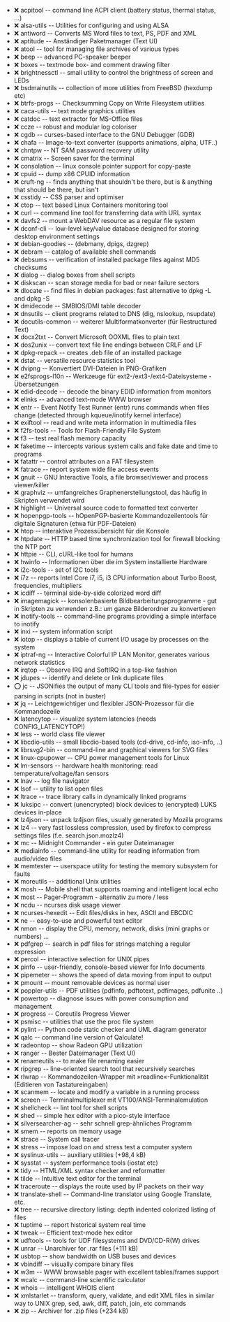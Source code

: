 - :x:  acpitool  --	command line ACPI client (battery status, thermal status, …)
- :x:  alsa-utils  --		Utilities for configuring and using ALSA
- :x:  antiword  --		Converts MS Word files to text, PS, PDF and XML
- :x:  aptitude  --	Anständiger Paketmanager (Text UI)
- :x:  atool  --		tool for managing file archives of various types
- :x:  beep  --		advanced PC-speaker beeper
- :x:  boxes  --	textmode box- and comment drawing filter
- :x:  brightnessctl  --		small utility to control the brightness of screen and LEDs
- :x:  bsdmainutils  --	collection of more utilities from FreeBSD (hexdump etc)
- :x:  btrfs-progs  --		Checksumming Copy on Write Filesystem utilities
- :x:  caca-utils  --	text mode graphics utilities
- :x:  catdoc  --	text extractor for MS-Office files
- :x:  ccze  --		robust and modular log coloriser
- :x:  cgdb  --	curses-based interface to the GNU Debugger (GDB)
- :x:  chafa  --	Image-to-text converter (supports animations, alpha, UTF..)
- :x:  chntpw  --		NT SAM password recovery utility
- :x:  cmatrix  --	Screen saver for the terminal
- :x:  consolation  --		linux console pointer support for copy-paste
- :x:  cpuid  --		dump x86 CPUID information
- :x:  cruft-ng  --		finds anything that shouldn't be there, but is & anything that should be there, but isn't
- :x:  csstidy  --	CSS parser and optimiser
- :x:  ctop  --	text based Linux Containers monitoring tool
- :x:  curl  --		command line tool for transferring data with URL syntax
- :x:  davfs2  --		mount a WebDAV resource as a regular file system
- :x:  dconf-cli  --		low-level key/value database designed for storing desktop environment settings
- :x:  debian-goodies  --	(debmany, dpigs, dzgrep)
- :x:  debram  --		catalog of available shell commands
- :x:  debsums  --	verification of installed package files against MD5 checksums
- :x:  dialog  --		dialog boxes from shell scripts
- :x:  diskscan  --	scan storage media for bad or near failure sectors
- :x:  dlocate  --	find files in debian packages: fast alternative to dpkg -L and dpkg -S
- :x:  dmidecode  --		SMBIOS/DMI table decoder
- :x:  dnsutils  --		client programs related to DNS (dig, nslookup, nsupdate)
- :x:  docutils-common  -- weiterer Multiformatkonverter (für Restructured Text)
- :x:  docx2txt  --		Convert Microsoft OOXML files to plain text
- :x:  dos2unix  --	convert text file line endings between CRLF and LF
- :x:  dpkg-repack  --	creates .deb file of an installed package
- :x:  dstat  --	versatile resource statistics tool
- :x:  dvipng  --	Konvertiert DVI-Dateien in PNG-Grafiken
- :x:  e2fsprogs-l10n  --	Werkzeuge für ext2-/ext3-/ext4-Dateisysteme - Übersetzungen
- :x:  edid-decode  --		decode the binary EDID information from monitors
- :x:  elinks  --	advanced text-mode WWW browser
- :x:  entr  --		Event Notify Test Runner (entr) runs commands when files change (detected through kqueue/inotify kernel interface)
- :x:  exiftool  --		read and write meta information in multimedia files
- :x:  f2fs-tools  --		Tools for Flash-Friendly File System
- :x:  f3  --	test real flash memory capacity
- :x:  faketime  --		intercepts various system calls and fake date and time to programs
- :x:  fatattr  --		control attributes on a FAT filesystem
- :x:  fatrace  --	report system wide file access events
- :x:  gnuit  --	GNU Interactive Tools, a file browser/viewer and process viewer/killer
- :x:  graphviz  --	umfangreiches Graphenerstellungstool, das häufig in Skripten verwendet wird
- :x:  highlight  --		Universal source code to formatted text converter
- :x:  hopenpgp-tools  -- hOpenPGP-basierte Kommandozeilentools für digitale Signaturen (etwa für PDF-Dateien)
- :x:  htop  -- interaktive Prozessübersicht für die Konsole
- :x:  htpdate  --		HTTP based time synchronization tool for firewall blocking the NTP port
- :x:  httpie  --		CLI, cURL-like tool for humans
- :x:  hwinfo  --		Informationen über die im System installierte Hardware
- :x:  i2c-tools  --		set of I2C tools
- :x:  i7z  --		reports Intel Core i7, i5, i3 CPU information about Turbo Boost, frequencies, multipliers
- :x:  icdiff  --	terminal side-by-side colorized word diff
- :x:  imagemagick  --	konsolenbasierte Bildbearbeitungsprogramme - gut in Skripten zu verwenden z.B.: um ganze Bilderordner zu konvertieren
- :x:  inotify-tools  --		command-line programs providing a simple interface to inotify
- :x:  inxi  --		system information script
- :x:  iotop  --	displays a table of current I/O usage by processes on the system
- :x:  iptraf-ng  --	Interactive Colorful IP LAN Monitor, generates various network statistics
- :x:  irqtop  --	Observe IRQ and SoftIRQ in a top-like fashion
- :x:  jdupes  --	identify and delete or link duplicate files
- :o:  jc  --	JSONifies the output of many CLI tools and file-types for easier parsing in scripts (not in buster)
- :x:  jq  --	Leichtgewichtiger und flexibler JSON-Prozessor für die Kommandozeile
- :x:  latencytop  --	visualize system latencies (needs CONFIG_LATENCYTOP!)
- :x:  less  --		world class file viewer
- :x:  libcdio-utils  --		small libcdio-based tools (cd-drive, cd-info, iso-info, ..)
- :x:  librsvg2-bin  --	command-line and graphical viewers for SVG files
- :x:  linux-cpupower  --		CPU power management tools for Linux
- :x:  lm-sensors  --	hardware health monitoring: read temperature/voltage/fan sensors
- :x:  lnav  --		log file navigator
- :x:  lsof  --		utility to list open files
- :x:  ltrace  --	trace library calls in dynamically linked programs
- :x:  luksipc  --		convert (unencrypted) block devices to (encrypted) LUKS devices in-place
- :x:  lz4json  --		unpack lz4json files, usually generated by Mozilla programs
- :x:  lz4  --		very fast lossless compression, used by firefox to compress settings files (f.e. search.json.mozlz4)
- :x:  mc  --		Midnight Commander - ein guter Dateimanager
- :x:  mediainfo  --		command-line utility for reading information from audio/video files
- :x:  memtester  --		userspace utility for testing the memory subsystem for faults
- :x:  moreutils  --	additional Unix utilities
- :x:  mosh  --		Mobile shell that supports roaming and intelligent local echo
- :x:  most  --		Pager-Programm - alternativ zu more / less
- :x:  ncdu  --		ncurses disk usage viewer
- :x:  ncurses-hexedit  --	Edit files/disks in hex, ASCII and EBCDIC
- :x:  ne  --	easy-to-use and powerful text editor
- :x:  nmon  --		display the CPU, memory, network, disks (mini graphs or numbers) …
- :x:  pdfgrep  --	search in pdf files for strings matching a regular expression
- :x:  percol  --		interactive selection for UNIX pipes
- :x:  pinfo  --		user-friendly, console-based viewer for Info documents
- :x:  pipemeter  --	shows the speed of data moving from input to output
- :x:  pmount  --		mount removable devices as normal user
- :x:  poppler-utils  --	PDF utilities (pdfinfo, pdftotext, pdfimages, pdfunite ..)
- :x:  powertop  --		diagnose issues with power consumption and management
- :x:  progress  --		Coreutils Progress Viewer
- :x:  psmisc  --		utilities that use the proc file system
- :x:  pylint  --	Python code static checker and UML diagram generator
- :x:  qalc  --			command line version of Qalculate!
- :x:  radeontop  --	show Radeon GPU utilization
- :x:  ranger  --	Bester Dateimanager (Text UI)
- :x:  renameutils  --	to make file renaming easier
- :x:  ripgrep  --	line-oriented search tool that recursively searches
- :x:  rlwrap  --	Kommandozeilen-Wrapper mit »readline«-Funktionalität (Editieren von Tastatureingaben)
- :x:  scanmem  --	locate and modify a variable in a running process
- :x:  screen  --	Terminalmultiplexer mit VT100/ANSI-Terminalemulation
- :x:  shellcheck  --	lint tool for shell scripts
- :x:  shed  --	simple hex editor with a pico-style interface
- :x:  silversearcher-ag  -- sehr schnell grep-ähnliches Programm
- :x:  smem  --		reports on memory usage
- :x:  strace  --	System call tracer
- :x:  stress  --		impose load on and stress test a computer system
- :x:  syslinux-utils  --		auxiliary utilities (+98,4 kB)
- :x:  sysstat  --		system performance tools (iostat etc)
- :x:  tidy  --	HTML/XML syntax checker and reformatter
- :x:  tilde  --	Intuitive text editor for the terminal
- :x:  traceroute  --	displays the route used by IP packets on their way
- :x:  translate-shell  --	Command-line translator using Google Translate, etc.
- :x:  tree  --		recursive directory listing: depth indented colorized listing of files
- :x:  tuptime  --		report historical system real time
- :x:  tweak  --	Efficient text-mode hex editor
- :x:  udftools  --		tools for UDF filesystems and DVD/CD-R(W) drives
- :x:  unrar  --		Unarchiver for .rar files (+111 kB)
- :x:  usbtop  --	show bandwidth on USB buses and devices
- :x:  vbindiff  --	visually compare binary files
- :x:  w3m  --		WWW browsable pager with excellent tables/frames support
- :x:  wcalc  --	command-line scientific calculator
- :x:  whois  --		intelligent WHOIS client
- :x:  xmlstarlet  --	transform, query, validate, and edit XML files in similar way to UNIX grep, sed, awk, diff, patch, join, etc commands
- :x:  zip  --		Archiver for .zip files (+234 kB)
